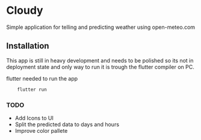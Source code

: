 
# Cloudy

Simple application for telling and predicting weather using open-meteo.com




## Installation

This app is still in heavy development and needs to be polished so its not in deployment state and only way to run it is trough the flutter compiler on PC.

flutter needed to run the app

```bash
    flutter run
```

### TODO
- Add Icons to UI
- Split the predicted data to days and hours
- Improve color pallete